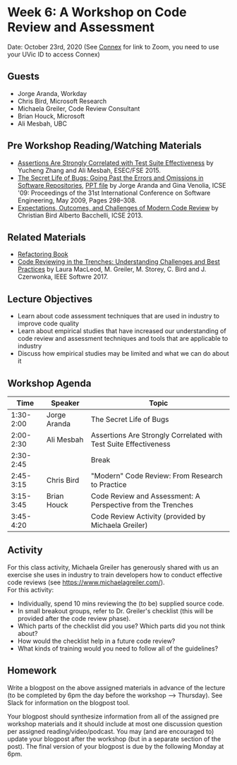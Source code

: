 # Week 6: A Workshop on Code Review and Assessment 

Date: October 23rd, 2020
(See [Connex]( https://connex.csc.uvic.ca/portal/site/emse2020) for link to Zoom, you need to use your UVic ID to access Connex)

## Guests
- Jorge Aranda, Workday
- Chris Bird, Microsoft Research
- Michaela Greiler, Code Review Consultant
- Brian Houck, Microsoft
- Ali Mesbah, UBC

## Pre Workshop Reading/Watching Materials
- [Assertions Are Strongly Correlated with Test Suite Effectiveness](http://ece.ubc.ca/~amesbah/resources/papers/fse15.pdf) by Yucheng Zhang and Ali Mesbah, ESEC/FSE 2015.
- [The Secret Life of Bugs: Going Past the Errors and Omissions in Software 
Repositories](https://www.microsoft.com/en-us/research/wp-content/uploads/2016/02/secret.pdf), [PPT file](https://www.microsoft.com/en-us/research/publication/the-secret-life-of-bugs-going-past-the-errors-and-omissions-in-software-repositories/) by Jorge Aranda and Gina Venolia, ICSE '09: Proceedings of the 31st International Conference on Software Engineering, May 2009,  Pages 298–308. 
- [Expectations, Outcomes, and Challenges of Modern Code 
Review](https://www.microsoft.com/en-us/research/publication/expectations-outcomes-and-challenges-of-modern-code-review/) by Christian Bird Alberto Bacchelli, ICSE 2013.


## Related Materials
- [Refactoring Book](https://refactoring.com/)
- [Code Reviewing in the Trenches: Understanding
Challenges and Best Practices](http://cabird.com/pubs/macleod2017codereviewing.pdf) by Laura MacLeod, M. Greiler, M. Storey, C. Bird and J. Czerwonka, IEEE Softwre 2017.

## Lecture Objectives
- Learn about code assessment techniques that are used in industry to improve code quality
- Learn about empirical studies that have increased our understanding of code review and assessment techniques and tools that are applicable to industry
- Discuss how empirical studies may be limited and what we can do about it

## Workshop Agenda 

| Time | Speaker | Topic | 
| ------- | ------------------- | --------------------------------- | 
| 1:30-2:00 | Jorge Aranda | The Secret Life of Bugs |Ali Mesbah | Assertions Are Strongly Correlated with Test Suite Effectiveness |
| 2:00-2:30 | Ali Mesbah | Assertions Are Strongly Correlated with Test Suite Effectiveness |
| 2:30-2:45 | | Break |
| 2:45-3:15 | Chris Bird | "Modern" Code Review: From Research to Practice |
| 3:15-3:45 | Brian Houck| Code Review and Assessment: A Perspective from the Trenches |
| 3:45-4:20 || Code Review Activity (provided by Michaela Greiler) |

## Activity

For this class activity, Michaela Greiler has generously shared with us an exercise she uses in industry to train developers how to conduct effective code reviews (see https://www.michaelagreiler.com/).  
For this activity: 
- Individually, spend 10 mins reviewing the (to be) supplied source code. 
- In small breakout groups, refer to Dr. Greiler's checklist (this will be provided after the code review phase).  
- Which parts of the checklist did you use?  Which parts did you not think about?  
- How would the checklist help in a future code review? 
- What kinds of training would you need to follow all of the guidelines? 

## Homework

Write a blogpost on the above assigned materials in advance of the lecture 
(to be completed by 6pm the day before the workshop --> Thursday).
See Slack for information on the blogpost tool.

Your blogpost should synthesize information from all of the assigned pre workshop materials and it
should include at most one discussion question per assigned reading/video/podcast. 
You may (and are encouraged to) update your blogpost after the workshop (but in a separate section of the post). 
The final version of your blogpost is due by the following Monday at 6pm.

